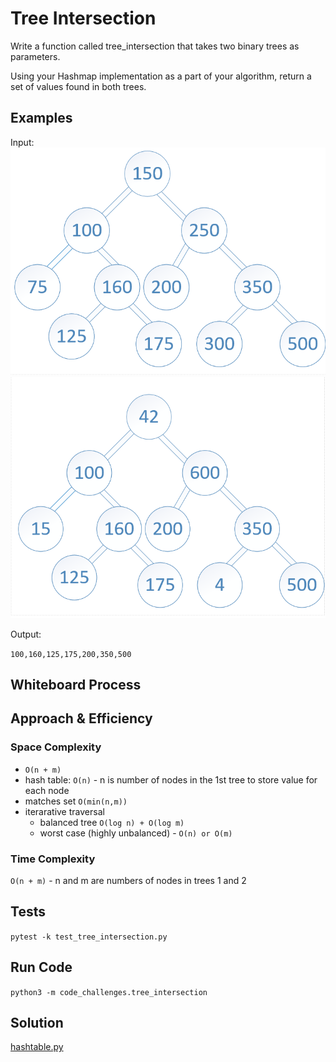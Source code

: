 # Tree Intersection
<!-- Description of the challenge -->

Write a function called tree_intersection that takes two binary trees as parameters.

Using your Hashmap implementation as a part of your algorithm, return a set of values found in both trees.

## Examples

Input:
![BT1](BT1.png)
![BT2](BT2.png)

Output:

`100,160,125,175,200,350,500`

## Whiteboard Process



## Approach & Efficiency

### Space Complexity

- `O(n + m)`
- hash table: `O(n)` - n is number of nodes in the 1st tree to store value for each node
- matches set `O(min(n,m))`
- iterarative traversal
  - balanced tree `O(log n) + O(log m)`
  - worst case (highly unbalanced) - `O(n) or O(m)`

### Time Complexity

`O(n + m)` - n and m are numbers of nodes in trees 1 and 2

## Tests

`pytest -k test_tree_intersection.py`

## Run Code

`python3 -m code_challenges.tree_intersection`

## Solution

[hashtable.py](../../code_challenges/tree_intersection.py)
